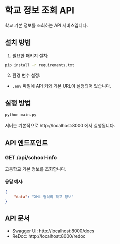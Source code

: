 # 학교 정보 조회 API

학교 기본 정보를 조회하는 API 서비스입니다.

## 설치 방법

1. 필요한 패키지 설치:
```bash
pip install -r requirements.txt
```

2. 환경 변수 설정:
- `.env` 파일에 API 키와 기본 URL이 설정되어 있습니다.

## 실행 방법

```bash
python main.py
```

서버는 기본적으로 http://localhost:8000 에서 실행됩니다.

## API 엔드포인트

### GET /api/school-info

고등학교 기본 정보를 조회합니다.

#### 응답 예시:
```json
{
    "data": "XML 형식의 학교 정보"
}
```

## API 문서

- Swagger UI: http://localhost:8000/docs
- ReDoc: http://localhost:8000/redoc 